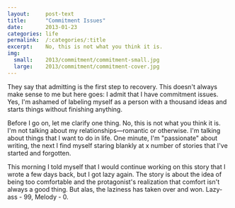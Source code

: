 ```yaml
---
layout:     post-text
title:      "Commitment Issues"
date:       2013-01-23
categories: life
permalink:  /:categories/:title
excerpt:    No, this is not what you think it is.
img:
  small:    2013/commitment/commitment-small.jpg
  large:    2013/commitment/commitment-cover.jpg
---
```

They say that admitting is the first step to recovery. This doesn't always make sense to me but here goes: I admit that I have commitment issues. Yes, I'm ashamed of labeling myself as a person with a thousand ideas and starts things without finishing anything.

Before I go on, let me clarify one thing. No, this is not what you think it is. I'm not talking about my relationships&mdash;romantic or otherwise. I'm talking about things that I want to do in life. One minute, I'm "passionate" about writing, the next I find myself staring blankly at x number of stories that I've started and forgotten.

This morning I told myself that I would continue working on this story that I wrote a few days back, but I got lazy again. The story is about the idea of being too comfortable and the protagonist's realization that comfort isn't always a good thing. But alas, the laziness has taken over and won. Lazy-ass - 99, Melody - 0.
